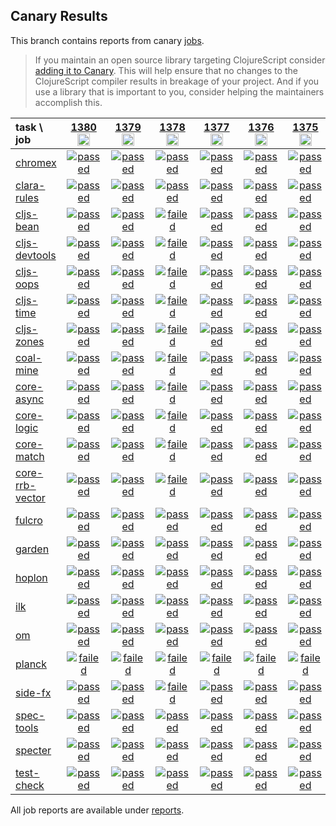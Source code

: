 ## Canary Results

This branch contains reports from canary [jobs](https://github.com/cljs-oss/canary/tree/jobs).

> If you maintain an open source library targeting ClojureScript consider [adding it to Canary](https://github.com/cljs-oss/canary/tree/master#how-to-participate). This will help ensure that no changes to the ClojureScript compiler results in breakage of your project. And if you use a library that is important to you, consider helping the maintainers accomplish this.

[//]: # (begin_overview_table)

| task \ job | <a href="reports/2020/04/20/job-001380-1.10.731-e6613142" title="job #1380&#xA;&#xA;job&#xA;&#xA;requested by BinaryAge Bot (@babot) on 2020-04-20T11:04:24Z">1380<br/><img width=20 height=20 src="https://avatars0.githubusercontent.com/u/1476765?v=4&s=60"></a> | <a href="reports/2020/04/19/job-001379-1.10.731-e6613142" title="job #1379&#xA;&#xA;job&#xA;&#xA;requested by BinaryAge Bot (@babot) on 2020-04-19T11:04:07Z">1379<br/><img width=20 height=20 src="https://avatars0.githubusercontent.com/u/1476765?v=4&s=60"></a> | <a href="reports/2020/04/18/job-001378-1.10.731-e6613142" title="job #1378&#xA;&#xA;job&#xA;&#xA;requested by BinaryAge Bot (@babot) on 2020-04-18T11:02:06Z">1378<br/><img width=20 height=20 src="https://avatars0.githubusercontent.com/u/1476765?v=4&s=60"></a> | <a href="reports/2020/04/17/job-001377-1.10.731-e6613142" title="job #1377&#xA;&#xA;job&#xA;&#xA;requested by BinaryAge Bot (@babot) on 2020-04-17T11:02:28Z">1377<br/><img width=20 height=20 src="https://avatars0.githubusercontent.com/u/1476765?v=4&s=60"></a> | <a href="reports/2020/04/16/job-001376-1.10.731-e6613142" title="job #1376&#xA;&#xA;job&#xA;&#xA;requested by BinaryAge Bot (@babot) on 2020-04-16T11:02:14Z">1376<br/><img width=20 height=20 src="https://avatars0.githubusercontent.com/u/1476765?v=4&s=60"></a> | <a href="reports/2020/04/15/job-001375-1.10.731-e6613142" title="job #1375&#xA;&#xA;job&#xA;&#xA;requested by BinaryAge Bot (@babot) on 2020-04-15T11:03:26Z">1375<br/><img width=20 height=20 src="https://avatars0.githubusercontent.com/u/1476765?v=4&s=60"></a> | <a href="reports/2020/04/14/job-001374-1.10.729-8db5b768" title="job #1374&#xA;&#xA;job&#xA;&#xA;requested by BinaryAge Bot (@babot) on 2020-04-14T11:02:18Z">1374<br/><img width=20 height=20 src="https://avatars0.githubusercontent.com/u/1476765?v=4&s=60"></a> | <a href="reports/2020/04/13/job-001373-1.10.721-f83b1f76" title="job #1373&#xA;&#xA;job&#xA;&#xA;requested by BinaryAge Bot (@babot) on 2020-04-13T11:02:18Z">1373<br/><img width=20 height=20 src="https://avatars0.githubusercontent.com/u/1476765?v=4&s=60"></a> | <a href="reports/2020/04/12/job-001372-1.10.717-9e0a84e8" title="job #1372&#xA;&#xA;job&#xA;&#xA;requested by BinaryAge Bot (@babot) on 2020-04-12T11:02:35Z">1372<br/><img width=20 height=20 src="https://avatars0.githubusercontent.com/u/1476765?v=4&s=60"></a> | <a href="reports/2020/04/11/job-001371-1.10.702-8c7bc5e4" title="job #1371&#xA;&#xA;job&#xA;&#xA;requested by BinaryAge Bot (@babot) on 2020-04-11T11:02:31Z">1371<br/><img width=20 height=20 src="https://avatars0.githubusercontent.com/u/1476765?v=4&s=60"></a> |
| :--- | :---: | :---: | :---: | :---: | :---: | :---: | :---: | :---: | :---: | :---: |
| [chromex](https://github.com/binaryage/chromex) | <a href="reports/2020/04/20/job-001380-1.10.731-e6613142#-chromex"><img title="passed" src="http://box.binaryage.com/s-passed.svg"><a> | <a href="reports/2020/04/19/job-001379-1.10.731-e6613142#-chromex"><img title="passed" src="http://box.binaryage.com/s-passed.svg"><a> | <a href="reports/2020/04/18/job-001378-1.10.731-e6613142#-chromex"><img title="passed" src="http://box.binaryage.com/s-passed.svg"><a> | <a href="reports/2020/04/17/job-001377-1.10.731-e6613142#-chromex"><img title="passed" src="http://box.binaryage.com/s-passed.svg"><a> | <a href="reports/2020/04/16/job-001376-1.10.731-e6613142#-chromex"><img title="passed" src="http://box.binaryage.com/s-passed.svg"><a> | <a href="reports/2020/04/15/job-001375-1.10.731-e6613142#-chromex"><img title="passed" src="http://box.binaryage.com/s-passed.svg"><a> | <a href="reports/2020/04/14/job-001374-1.10.729-8db5b768#-chromex"><img title="passed" src="http://box.binaryage.com/s-passed.svg"><a> | <a href="reports/2020/04/13/job-001373-1.10.721-f83b1f76#-chromex"><img title="passed" src="http://box.binaryage.com/s-passed.svg"><a> | <a href="reports/2020/04/12/job-001372-1.10.717-9e0a84e8#-chromex"><img title="passed" src="http://box.binaryage.com/s-passed.svg"><a> | <a href="reports/2020/04/11/job-001371-1.10.702-8c7bc5e4#-chromex"><img title="passed" src="http://box.binaryage.com/s-passed.svg"><a> |
| [clara-rules](https://github.com/cerner/clara-rules) | <a href="reports/2020/04/20/job-001380-1.10.731-e6613142#-clara-rules"><img title="passed" src="http://box.binaryage.com/s-passed.svg"><a> | <a href="reports/2020/04/19/job-001379-1.10.731-e6613142#-clara-rules"><img title="passed" src="http://box.binaryage.com/s-passed.svg"><a> | <a href="reports/2020/04/18/job-001378-1.10.731-e6613142#-clara-rules"><img title="passed" src="http://box.binaryage.com/s-passed.svg"><a> | <a href="reports/2020/04/17/job-001377-1.10.731-e6613142#-clara-rules"><img title="passed" src="http://box.binaryage.com/s-passed.svg"><a> | <a href="reports/2020/04/16/job-001376-1.10.731-e6613142#-clara-rules"><img title="passed" src="http://box.binaryage.com/s-passed.svg"><a> | <a href="reports/2020/04/15/job-001375-1.10.731-e6613142#-clara-rules"><img title="passed" src="http://box.binaryage.com/s-passed.svg"><a> | <a href="reports/2020/04/14/job-001374-1.10.729-8db5b768#-clara-rules"><img title="passed" src="http://box.binaryage.com/s-passed.svg"><a> | <a href="reports/2020/04/13/job-001373-1.10.721-f83b1f76#-clara-rules"><img title="passed" src="http://box.binaryage.com/s-passed.svg"><a> | <a href="reports/2020/04/12/job-001372-1.10.717-9e0a84e8#-clara-rules"><img title="passed" src="http://box.binaryage.com/s-passed.svg"><a> | <a href="reports/2020/04/11/job-001371-1.10.702-8c7bc5e4#-clara-rules"><img title="failed" src="http://box.binaryage.com/s-failed.svg"><a> |
| [cljs-bean](https://github.com/mfikes/cljs-bean) | <a href="reports/2020/04/20/job-001380-1.10.731-e6613142#-cljs-bean"><img title="passed" src="http://box.binaryage.com/s-passed.svg"><a> | <a href="reports/2020/04/19/job-001379-1.10.731-e6613142#-cljs-bean"><img title="passed" src="http://box.binaryage.com/s-passed.svg"><a> | <a href="reports/2020/04/18/job-001378-1.10.731-e6613142#-cljs-bean"><img title="failed" src="http://box.binaryage.com/s-failed.svg"><a> | <a href="reports/2020/04/17/job-001377-1.10.731-e6613142#-cljs-bean"><img title="passed" src="http://box.binaryage.com/s-passed.svg"><a> | <a href="reports/2020/04/16/job-001376-1.10.731-e6613142#-cljs-bean"><img title="passed" src="http://box.binaryage.com/s-passed.svg"><a> | <a href="reports/2020/04/15/job-001375-1.10.731-e6613142#-cljs-bean"><img title="passed" src="http://box.binaryage.com/s-passed.svg"><a> | <a href="reports/2020/04/14/job-001374-1.10.729-8db5b768#-cljs-bean"><img title="passed" src="http://box.binaryage.com/s-passed.svg"><a> | <a href="reports/2020/04/13/job-001373-1.10.721-f83b1f76#-cljs-bean"><img title="passed" src="http://box.binaryage.com/s-passed.svg"><a> | <a href="reports/2020/04/12/job-001372-1.10.717-9e0a84e8#-cljs-bean"><img title="passed" src="http://box.binaryage.com/s-passed.svg"><a> | <a href="reports/2020/04/11/job-001371-1.10.702-8c7bc5e4#-cljs-bean"><img title="passed" src="http://box.binaryage.com/s-passed.svg"><a> |
| [cljs-devtools](https://github.com/binaryage/cljs-devtools) | <a href="reports/2020/04/20/job-001380-1.10.731-e6613142#-cljs-devtools"><img title="passed" src="http://box.binaryage.com/s-passed.svg"><a> | <a href="reports/2020/04/19/job-001379-1.10.731-e6613142#-cljs-devtools"><img title="passed" src="http://box.binaryage.com/s-passed.svg"><a> | <a href="reports/2020/04/18/job-001378-1.10.731-e6613142#-cljs-devtools"><img title="failed" src="http://box.binaryage.com/s-failed.svg"><a> | <a href="reports/2020/04/17/job-001377-1.10.731-e6613142#-cljs-devtools"><img title="passed" src="http://box.binaryage.com/s-passed.svg"><a> | <a href="reports/2020/04/16/job-001376-1.10.731-e6613142#-cljs-devtools"><img title="passed" src="http://box.binaryage.com/s-passed.svg"><a> | <a href="reports/2020/04/15/job-001375-1.10.731-e6613142#-cljs-devtools"><img title="passed" src="http://box.binaryage.com/s-passed.svg"><a> | <a href="reports/2020/04/14/job-001374-1.10.729-8db5b768#-cljs-devtools"><img title="passed" src="http://box.binaryage.com/s-passed.svg"><a> | <a href="reports/2020/04/13/job-001373-1.10.721-f83b1f76#-cljs-devtools"><img title="passed" src="http://box.binaryage.com/s-passed.svg"><a> | <a href="reports/2020/04/12/job-001372-1.10.717-9e0a84e8#-cljs-devtools"><img title="passed" src="http://box.binaryage.com/s-passed.svg"><a> | <a href="reports/2020/04/11/job-001371-1.10.702-8c7bc5e4#-cljs-devtools"><img title="passed" src="http://box.binaryage.com/s-passed.svg"><a> |
| [cljs-oops](https://github.com/binaryage/cljs-oops) | <a href="reports/2020/04/20/job-001380-1.10.731-e6613142#-cljs-oops"><img title="passed" src="http://box.binaryage.com/s-passed.svg"><a> | <a href="reports/2020/04/19/job-001379-1.10.731-e6613142#-cljs-oops"><img title="passed" src="http://box.binaryage.com/s-passed.svg"><a> | <a href="reports/2020/04/18/job-001378-1.10.731-e6613142#-cljs-oops"><img title="failed" src="http://box.binaryage.com/s-failed.svg"><a> | <a href="reports/2020/04/17/job-001377-1.10.731-e6613142#-cljs-oops"><img title="passed" src="http://box.binaryage.com/s-passed.svg"><a> | <a href="reports/2020/04/16/job-001376-1.10.731-e6613142#-cljs-oops"><img title="passed" src="http://box.binaryage.com/s-passed.svg"><a> | <a href="reports/2020/04/15/job-001375-1.10.731-e6613142#-cljs-oops"><img title="passed" src="http://box.binaryage.com/s-passed.svg"><a> | <a href="reports/2020/04/14/job-001374-1.10.729-8db5b768#-cljs-oops"><img title="passed" src="http://box.binaryage.com/s-passed.svg"><a> | <a href="reports/2020/04/13/job-001373-1.10.721-f83b1f76#-cljs-oops"><img title="passed" src="http://box.binaryage.com/s-passed.svg"><a> | <a href="reports/2020/04/12/job-001372-1.10.717-9e0a84e8#-cljs-oops"><img title="passed" src="http://box.binaryage.com/s-passed.svg"><a> | <a href="reports/2020/04/11/job-001371-1.10.702-8c7bc5e4#-cljs-oops"><img title="passed" src="http://box.binaryage.com/s-passed.svg"><a> |
| [cljs-time](https://github.com/andrewmcveigh/cljs-time) | <a href="reports/2020/04/20/job-001380-1.10.731-e6613142#-cljs-time"><img title="passed" src="http://box.binaryage.com/s-passed.svg"><a> | <a href="reports/2020/04/19/job-001379-1.10.731-e6613142#-cljs-time"><img title="passed" src="http://box.binaryage.com/s-passed.svg"><a> | <a href="reports/2020/04/18/job-001378-1.10.731-e6613142#-cljs-time"><img title="failed" src="http://box.binaryage.com/s-failed.svg"><a> | <a href="reports/2020/04/17/job-001377-1.10.731-e6613142#-cljs-time"><img title="passed" src="http://box.binaryage.com/s-passed.svg"><a> | <a href="reports/2020/04/16/job-001376-1.10.731-e6613142#-cljs-time"><img title="passed" src="http://box.binaryage.com/s-passed.svg"><a> | <a href="reports/2020/04/15/job-001375-1.10.731-e6613142#-cljs-time"><img title="passed" src="http://box.binaryage.com/s-passed.svg"><a> | <a href="reports/2020/04/14/job-001374-1.10.729-8db5b768#-cljs-time"><img title="passed" src="http://box.binaryage.com/s-passed.svg"><a> | <a href="reports/2020/04/13/job-001373-1.10.721-f83b1f76#-cljs-time"><img title="passed" src="http://box.binaryage.com/s-passed.svg"><a> | <a href="reports/2020/04/12/job-001372-1.10.717-9e0a84e8#-cljs-time"><img title="passed" src="http://box.binaryage.com/s-passed.svg"><a> | <a href="reports/2020/04/11/job-001371-1.10.702-8c7bc5e4#-cljs-time"><img title="passed" src="http://box.binaryage.com/s-passed.svg"><a> |
| [cljs-zones](https://github.com/binaryage/cljs-zones) | <a href="reports/2020/04/20/job-001380-1.10.731-e6613142#-cljs-zones"><img title="passed" src="http://box.binaryage.com/s-passed.svg"><a> | <a href="reports/2020/04/19/job-001379-1.10.731-e6613142#-cljs-zones"><img title="passed" src="http://box.binaryage.com/s-passed.svg"><a> | <a href="reports/2020/04/18/job-001378-1.10.731-e6613142#-cljs-zones"><img title="failed" src="http://box.binaryage.com/s-failed.svg"><a> | <a href="reports/2020/04/17/job-001377-1.10.731-e6613142#-cljs-zones"><img title="passed" src="http://box.binaryage.com/s-passed.svg"><a> | <a href="reports/2020/04/16/job-001376-1.10.731-e6613142#-cljs-zones"><img title="passed" src="http://box.binaryage.com/s-passed.svg"><a> | <a href="reports/2020/04/15/job-001375-1.10.731-e6613142#-cljs-zones"><img title="passed" src="http://box.binaryage.com/s-passed.svg"><a> | <a href="reports/2020/04/14/job-001374-1.10.729-8db5b768#-cljs-zones"><img title="passed" src="http://box.binaryage.com/s-passed.svg"><a> | <a href="reports/2020/04/13/job-001373-1.10.721-f83b1f76#-cljs-zones"><img title="passed" src="http://box.binaryage.com/s-passed.svg"><a> | <a href="reports/2020/04/12/job-001372-1.10.717-9e0a84e8#-cljs-zones"><img title="passed" src="http://box.binaryage.com/s-passed.svg"><a> | <a href="reports/2020/04/11/job-001371-1.10.702-8c7bc5e4#-cljs-zones"><img title="failed" src="http://box.binaryage.com/s-failed.svg"><a> |
| [coal-mine](https://github.com/mfikes/coal-mine) | <a href="reports/2020/04/20/job-001380-1.10.731-e6613142#-coal-mine"><img title="passed" src="http://box.binaryage.com/s-passed.svg"><a> | <a href="reports/2020/04/19/job-001379-1.10.731-e6613142#-coal-mine"><img title="passed" src="http://box.binaryage.com/s-passed.svg"><a> | <a href="reports/2020/04/18/job-001378-1.10.731-e6613142#-coal-mine"><img title="failed" src="http://box.binaryage.com/s-failed.svg"><a> | <a href="reports/2020/04/17/job-001377-1.10.731-e6613142#-coal-mine"><img title="passed" src="http://box.binaryage.com/s-passed.svg"><a> | <a href="reports/2020/04/16/job-001376-1.10.731-e6613142#-coal-mine"><img title="passed" src="http://box.binaryage.com/s-passed.svg"><a> | <a href="reports/2020/04/15/job-001375-1.10.731-e6613142#-coal-mine"><img title="passed" src="http://box.binaryage.com/s-passed.svg"><a> | <a href="reports/2020/04/14/job-001374-1.10.729-8db5b768#-coal-mine"><img title="passed" src="http://box.binaryage.com/s-passed.svg"><a> | <a href="reports/2020/04/13/job-001373-1.10.721-f83b1f76#-coal-mine"><img title="passed" src="http://box.binaryage.com/s-passed.svg"><a> | <a href="reports/2020/04/12/job-001372-1.10.717-9e0a84e8#-coal-mine"><img title="passed" src="http://box.binaryage.com/s-passed.svg"><a> | <a href="reports/2020/04/11/job-001371-1.10.702-8c7bc5e4#-coal-mine"><img title="failed" src="http://box.binaryage.com/s-failed.svg"><a> |
| [core-async](https://github.com/clojure/core.async) | <a href="reports/2020/04/20/job-001380-1.10.731-e6613142#-core-async"><img title="passed" src="http://box.binaryage.com/s-passed.svg"><a> | <a href="reports/2020/04/19/job-001379-1.10.731-e6613142#-core-async"><img title="passed" src="http://box.binaryage.com/s-passed.svg"><a> | <a href="reports/2020/04/18/job-001378-1.10.731-e6613142#-core-async"><img title="failed" src="http://box.binaryage.com/s-failed.svg"><a> | <a href="reports/2020/04/17/job-001377-1.10.731-e6613142#-core-async"><img title="passed" src="http://box.binaryage.com/s-passed.svg"><a> | <a href="reports/2020/04/16/job-001376-1.10.731-e6613142#-core-async"><img title="passed" src="http://box.binaryage.com/s-passed.svg"><a> | <a href="reports/2020/04/15/job-001375-1.10.731-e6613142#-core-async"><img title="passed" src="http://box.binaryage.com/s-passed.svg"><a> | <a href="reports/2020/04/14/job-001374-1.10.729-8db5b768#-core-async"><img title="passed" src="http://box.binaryage.com/s-passed.svg"><a> | <a href="reports/2020/04/13/job-001373-1.10.721-f83b1f76#-core-async"><img title="passed" src="http://box.binaryage.com/s-passed.svg"><a> | <a href="reports/2020/04/12/job-001372-1.10.717-9e0a84e8#-core-async"><img title="passed" src="http://box.binaryage.com/s-passed.svg"><a> | <a href="reports/2020/04/11/job-001371-1.10.702-8c7bc5e4#-core-async"><img title="failed" src="http://box.binaryage.com/s-failed.svg"><a> |
| [core-logic](https://github.com/clojure/core.logic) | <a href="reports/2020/04/20/job-001380-1.10.731-e6613142#-core-logic"><img title="passed" src="http://box.binaryage.com/s-passed.svg"><a> | <a href="reports/2020/04/19/job-001379-1.10.731-e6613142#-core-logic"><img title="passed" src="http://box.binaryage.com/s-passed.svg"><a> | <a href="reports/2020/04/18/job-001378-1.10.731-e6613142#-core-logic"><img title="failed" src="http://box.binaryage.com/s-failed.svg"><a> | <a href="reports/2020/04/17/job-001377-1.10.731-e6613142#-core-logic"><img title="passed" src="http://box.binaryage.com/s-passed.svg"><a> | <a href="reports/2020/04/16/job-001376-1.10.731-e6613142#-core-logic"><img title="passed" src="http://box.binaryage.com/s-passed.svg"><a> | <a href="reports/2020/04/15/job-001375-1.10.731-e6613142#-core-logic"><img title="passed" src="http://box.binaryage.com/s-passed.svg"><a> | <a href="reports/2020/04/14/job-001374-1.10.729-8db5b768#-core-logic"><img title="passed" src="http://box.binaryage.com/s-passed.svg"><a> | <a href="reports/2020/04/13/job-001373-1.10.721-f83b1f76#-core-logic"><img title="passed" src="http://box.binaryage.com/s-passed.svg"><a> | <a href="reports/2020/04/12/job-001372-1.10.717-9e0a84e8#-core-logic"><img title="passed" src="http://box.binaryage.com/s-passed.svg"><a> | <a href="reports/2020/04/11/job-001371-1.10.702-8c7bc5e4#-core-logic"><img title="passed" src="http://box.binaryage.com/s-passed.svg"><a> |
| [core-match](https://github.com/clojure/core.match) | <a href="reports/2020/04/20/job-001380-1.10.731-e6613142#-core-match"><img title="passed" src="http://box.binaryage.com/s-passed.svg"><a> | <a href="reports/2020/04/19/job-001379-1.10.731-e6613142#-core-match"><img title="passed" src="http://box.binaryage.com/s-passed.svg"><a> | <a href="reports/2020/04/18/job-001378-1.10.731-e6613142#-core-match"><img title="failed" src="http://box.binaryage.com/s-failed.svg"><a> | <a href="reports/2020/04/17/job-001377-1.10.731-e6613142#-core-match"><img title="passed" src="http://box.binaryage.com/s-passed.svg"><a> | <a href="reports/2020/04/16/job-001376-1.10.731-e6613142#-core-match"><img title="passed" src="http://box.binaryage.com/s-passed.svg"><a> | <a href="reports/2020/04/15/job-001375-1.10.731-e6613142#-core-match"><img title="passed" src="http://box.binaryage.com/s-passed.svg"><a> | <a href="reports/2020/04/14/job-001374-1.10.729-8db5b768#-core-match"><img title="passed" src="http://box.binaryage.com/s-passed.svg"><a> | <a href="reports/2020/04/13/job-001373-1.10.721-f83b1f76#-core-match"><img title="passed" src="http://box.binaryage.com/s-passed.svg"><a> | <a href="reports/2020/04/12/job-001372-1.10.717-9e0a84e8#-core-match"><img title="passed" src="http://box.binaryage.com/s-passed.svg"><a> | <a href="reports/2020/04/11/job-001371-1.10.702-8c7bc5e4#-core-match"><img title="passed" src="http://box.binaryage.com/s-passed.svg"><a> |
| [core-rrb-vector](https://github.com/clojure/core.rrb-vector) | <a href="reports/2020/04/20/job-001380-1.10.731-e6613142#-core-rrb-vector"><img title="passed" src="http://box.binaryage.com/s-passed.svg"><a> | <a href="reports/2020/04/19/job-001379-1.10.731-e6613142#-core-rrb-vector"><img title="passed" src="http://box.binaryage.com/s-passed.svg"><a> | <a href="reports/2020/04/18/job-001378-1.10.731-e6613142#-core-rrb-vector"><img title="failed" src="http://box.binaryage.com/s-failed.svg"><a> | <a href="reports/2020/04/17/job-001377-1.10.731-e6613142#-core-rrb-vector"><img title="passed" src="http://box.binaryage.com/s-passed.svg"><a> | <a href="reports/2020/04/16/job-001376-1.10.731-e6613142#-core-rrb-vector"><img title="passed" src="http://box.binaryage.com/s-passed.svg"><a> | <a href="reports/2020/04/15/job-001375-1.10.731-e6613142#-core-rrb-vector"><img title="passed" src="http://box.binaryage.com/s-passed.svg"><a> | <a href="reports/2020/04/14/job-001374-1.10.729-8db5b768#-core-rrb-vector"><img title="passed" src="http://box.binaryage.com/s-passed.svg"><a> | <a href="reports/2020/04/13/job-001373-1.10.721-f83b1f76#-core-rrb-vector"><img title="passed" src="http://box.binaryage.com/s-passed.svg"><a> | <a href="reports/2020/04/12/job-001372-1.10.717-9e0a84e8#-core-rrb-vector"><img title="passed" src="http://box.binaryage.com/s-passed.svg"><a> | <a href="reports/2020/04/11/job-001371-1.10.702-8c7bc5e4#-core-rrb-vector"><img title="passed" src="http://box.binaryage.com/s-passed.svg"><a> |
| [fulcro](https://github.com/fulcrologic/fulcro) | <a href="reports/2020/04/20/job-001380-1.10.731-e6613142#-fulcro"><img title="passed" src="http://box.binaryage.com/s-passed.svg"><a> | <a href="reports/2020/04/19/job-001379-1.10.731-e6613142#-fulcro"><img title="passed" src="http://box.binaryage.com/s-passed.svg"><a> | <a href="reports/2020/04/18/job-001378-1.10.731-e6613142#-fulcro"><img title="passed" src="http://box.binaryage.com/s-passed.svg"><a> | <a href="reports/2020/04/17/job-001377-1.10.731-e6613142#-fulcro"><img title="passed" src="http://box.binaryage.com/s-passed.svg"><a> | <a href="reports/2020/04/16/job-001376-1.10.731-e6613142#-fulcro"><img title="passed" src="http://box.binaryage.com/s-passed.svg"><a> | <a href="reports/2020/04/15/job-001375-1.10.731-e6613142#-fulcro"><img title="passed" src="http://box.binaryage.com/s-passed.svg"><a> | <a href="reports/2020/04/14/job-001374-1.10.729-8db5b768#-fulcro"><img title="passed" src="http://box.binaryage.com/s-passed.svg"><a> | <a href="reports/2020/04/13/job-001373-1.10.721-f83b1f76#-fulcro"><img title="passed" src="http://box.binaryage.com/s-passed.svg"><a> | <a href="reports/2020/04/12/job-001372-1.10.717-9e0a84e8#-fulcro"><img title="passed" src="http://box.binaryage.com/s-passed.svg"><a> | <a href="reports/2020/04/11/job-001371-1.10.702-8c7bc5e4#-fulcro"><img title="passed" src="http://box.binaryage.com/s-passed.svg"><a> |
| [garden](https://github.com/noprompt/garden) | <a href="reports/2020/04/20/job-001380-1.10.731-e6613142#-garden"><img title="passed" src="http://box.binaryage.com/s-passed.svg"><a> | <a href="reports/2020/04/19/job-001379-1.10.731-e6613142#-garden"><img title="passed" src="http://box.binaryage.com/s-passed.svg"><a> | <a href="reports/2020/04/18/job-001378-1.10.731-e6613142#-garden"><img title="passed" src="http://box.binaryage.com/s-passed.svg"><a> | <a href="reports/2020/04/17/job-001377-1.10.731-e6613142#-garden"><img title="passed" src="http://box.binaryage.com/s-passed.svg"><a> | <a href="reports/2020/04/16/job-001376-1.10.731-e6613142#-garden"><img title="passed" src="http://box.binaryage.com/s-passed.svg"><a> | <a href="reports/2020/04/15/job-001375-1.10.731-e6613142#-garden"><img title="passed" src="http://box.binaryage.com/s-passed.svg"><a> | <a href="reports/2020/04/14/job-001374-1.10.729-8db5b768#-garden"><img title="passed" src="http://box.binaryage.com/s-passed.svg"><a> | <a href="reports/2020/04/13/job-001373-1.10.721-f83b1f76#-garden"><img title="passed" src="http://box.binaryage.com/s-passed.svg"><a> | <a href="reports/2020/04/12/job-001372-1.10.717-9e0a84e8#-garden"><img title="passed" src="http://box.binaryage.com/s-passed.svg"><a> | <a href="reports/2020/04/11/job-001371-1.10.702-8c7bc5e4#-garden"><img title="passed" src="http://box.binaryage.com/s-passed.svg"><a> |
| [hoplon](https://github.com/hoplon/hoplon) | <a href="reports/2020/04/20/job-001380-1.10.731-e6613142#-hoplon"><img title="passed" src="http://box.binaryage.com/s-passed.svg"><a> | <a href="reports/2020/04/19/job-001379-1.10.731-e6613142#-hoplon"><img title="passed" src="http://box.binaryage.com/s-passed.svg"><a> | <a href="reports/2020/04/18/job-001378-1.10.731-e6613142#-hoplon"><img title="passed" src="http://box.binaryage.com/s-passed.svg"><a> | <a href="reports/2020/04/17/job-001377-1.10.731-e6613142#-hoplon"><img title="passed" src="http://box.binaryage.com/s-passed.svg"><a> | <a href="reports/2020/04/16/job-001376-1.10.731-e6613142#-hoplon"><img title="passed" src="http://box.binaryage.com/s-passed.svg"><a> | <a href="reports/2020/04/15/job-001375-1.10.731-e6613142#-hoplon"><img title="passed" src="http://box.binaryage.com/s-passed.svg"><a> | <a href="reports/2020/04/14/job-001374-1.10.729-8db5b768#-hoplon"><img title="passed" src="http://box.binaryage.com/s-passed.svg"><a> | <a href="reports/2020/04/13/job-001373-1.10.721-f83b1f76#-hoplon"><img title="passed" src="http://box.binaryage.com/s-passed.svg"><a> | <a href="reports/2020/04/12/job-001372-1.10.717-9e0a84e8#-hoplon"><img title="passed" src="http://box.binaryage.com/s-passed.svg"><a> | <a href="reports/2020/04/11/job-001371-1.10.702-8c7bc5e4#-hoplon"><img title="passed" src="http://box.binaryage.com/s-passed.svg"><a> |
| [ilk](https://github.com/mfikes/ilk) | <a href="reports/2020/04/20/job-001380-1.10.731-e6613142#-ilk"><img title="passed" src="http://box.binaryage.com/s-passed.svg"><a> | <a href="reports/2020/04/19/job-001379-1.10.731-e6613142#-ilk"><img title="passed" src="http://box.binaryage.com/s-passed.svg"><a> | <a href="reports/2020/04/18/job-001378-1.10.731-e6613142#-ilk"><img title="passed" src="http://box.binaryage.com/s-passed.svg"><a> | <a href="reports/2020/04/17/job-001377-1.10.731-e6613142#-ilk"><img title="passed" src="http://box.binaryage.com/s-passed.svg"><a> | <a href="reports/2020/04/16/job-001376-1.10.731-e6613142#-ilk"><img title="passed" src="http://box.binaryage.com/s-passed.svg"><a> | <a href="reports/2020/04/15/job-001375-1.10.731-e6613142#-ilk"><img title="passed" src="http://box.binaryage.com/s-passed.svg"><a> | <a href="reports/2020/04/14/job-001374-1.10.729-8db5b768#-ilk"><img title="passed" src="http://box.binaryage.com/s-passed.svg"><a> | <a href="reports/2020/04/13/job-001373-1.10.721-f83b1f76#-ilk"><img title="passed" src="http://box.binaryage.com/s-passed.svg"><a> | <a href="reports/2020/04/12/job-001372-1.10.717-9e0a84e8#-ilk"><img title="passed" src="http://box.binaryage.com/s-passed.svg"><a> | <a href="reports/2020/04/11/job-001371-1.10.702-8c7bc5e4#-ilk"><img title="passed" src="http://box.binaryage.com/s-passed.svg"><a> |
| [om](https://github.com/omcljs/om) | <a href="reports/2020/04/20/job-001380-1.10.731-e6613142#-om"><img title="passed" src="http://box.binaryage.com/s-passed.svg"><a> | <a href="reports/2020/04/19/job-001379-1.10.731-e6613142#-om"><img title="passed" src="http://box.binaryage.com/s-passed.svg"><a> | <a href="reports/2020/04/18/job-001378-1.10.731-e6613142#-om"><img title="passed" src="http://box.binaryage.com/s-passed.svg"><a> | <a href="reports/2020/04/17/job-001377-1.10.731-e6613142#-om"><img title="passed" src="http://box.binaryage.com/s-passed.svg"><a> | <a href="reports/2020/04/16/job-001376-1.10.731-e6613142#-om"><img title="passed" src="http://box.binaryage.com/s-passed.svg"><a> | <a href="reports/2020/04/15/job-001375-1.10.731-e6613142#-om"><img title="passed" src="http://box.binaryage.com/s-passed.svg"><a> | <a href="reports/2020/04/14/job-001374-1.10.729-8db5b768#-om"><img title="passed" src="http://box.binaryage.com/s-passed.svg"><a> | <a href="reports/2020/04/13/job-001373-1.10.721-f83b1f76#-om"><img title="passed" src="http://box.binaryage.com/s-passed.svg"><a> | <a href="reports/2020/04/12/job-001372-1.10.717-9e0a84e8#-om"><img title="passed" src="http://box.binaryage.com/s-passed.svg"><a> | <a href="reports/2020/04/11/job-001371-1.10.702-8c7bc5e4#-om"><img title="failed" src="http://box.binaryage.com/s-failed.svg"><a> |
| [planck](https://github.com/planck-repl/planck) | <a href="reports/2020/04/20/job-001380-1.10.731-e6613142#-planck"><img title="failed" src="http://box.binaryage.com/s-failed.svg"><a> | <a href="reports/2020/04/19/job-001379-1.10.731-e6613142#-planck"><img title="failed" src="http://box.binaryage.com/s-failed.svg"><a> | <a href="reports/2020/04/18/job-001378-1.10.731-e6613142#-planck"><img title="failed" src="http://box.binaryage.com/s-failed.svg"><a> | <a href="reports/2020/04/17/job-001377-1.10.731-e6613142#-planck"><img title="failed" src="http://box.binaryage.com/s-failed.svg"><a> | <a href="reports/2020/04/16/job-001376-1.10.731-e6613142#-planck"><img title="failed" src="http://box.binaryage.com/s-failed.svg"><a> | <a href="reports/2020/04/15/job-001375-1.10.731-e6613142#-planck"><img title="failed" src="http://box.binaryage.com/s-failed.svg"><a> | <a href="reports/2020/04/14/job-001374-1.10.729-8db5b768#-planck"><img title="failed" src="http://box.binaryage.com/s-failed.svg"><a> | <a href="reports/2020/04/13/job-001373-1.10.721-f83b1f76#-planck"><img title="failed" src="http://box.binaryage.com/s-failed.svg"><a> | <a href="reports/2020/04/12/job-001372-1.10.717-9e0a84e8#-planck"><img title="failed" src="http://box.binaryage.com/s-failed.svg"><a> | <a href="reports/2020/04/11/job-001371-1.10.702-8c7bc5e4#-planck"><img title="failed" src="http://box.binaryage.com/s-failed.svg"><a> |
| [side-fx](https://github.com/cljsrn/side-fx) | <a href="reports/2020/04/20/job-001380-1.10.731-e6613142#-side-fx"><img title="passed" src="http://box.binaryage.com/s-passed.svg"><a> | <a href="reports/2020/04/19/job-001379-1.10.731-e6613142#-side-fx"><img title="passed" src="http://box.binaryage.com/s-passed.svg"><a> | <a href="reports/2020/04/18/job-001378-1.10.731-e6613142#-side-fx"><img title="failed" src="http://box.binaryage.com/s-failed.svg"><a> | <a href="reports/2020/04/17/job-001377-1.10.731-e6613142#-side-fx"><img title="passed" src="http://box.binaryage.com/s-passed.svg"><a> | <a href="reports/2020/04/16/job-001376-1.10.731-e6613142#-side-fx"><img title="passed" src="http://box.binaryage.com/s-passed.svg"><a> | <a href="reports/2020/04/15/job-001375-1.10.731-e6613142#-side-fx"><img title="passed" src="http://box.binaryage.com/s-passed.svg"><a> | <a href="reports/2020/04/14/job-001374-1.10.729-8db5b768#-side-fx"><img title="passed" src="http://box.binaryage.com/s-passed.svg"><a> | <a href="reports/2020/04/13/job-001373-1.10.721-f83b1f76#-side-fx"><img title="passed" src="http://box.binaryage.com/s-passed.svg"><a> | <a href="reports/2020/04/12/job-001372-1.10.717-9e0a84e8#-side-fx"><img title="passed" src="http://box.binaryage.com/s-passed.svg"><a> | <a href="reports/2020/04/11/job-001371-1.10.702-8c7bc5e4#-side-fx"><img title="passed" src="http://box.binaryage.com/s-passed.svg"><a> |
| [spec-tools](https://github.com/metosin/spec-tools) | <a href="reports/2020/04/20/job-001380-1.10.731-e6613142#-spec-tools"><img title="passed" src="http://box.binaryage.com/s-passed.svg"><a> | <a href="reports/2020/04/19/job-001379-1.10.731-e6613142#-spec-tools"><img title="passed" src="http://box.binaryage.com/s-passed.svg"><a> | <a href="reports/2020/04/18/job-001378-1.10.731-e6613142#-spec-tools"><img title="passed" src="http://box.binaryage.com/s-passed.svg"><a> | <a href="reports/2020/04/17/job-001377-1.10.731-e6613142#-spec-tools"><img title="passed" src="http://box.binaryage.com/s-passed.svg"><a> | <a href="reports/2020/04/16/job-001376-1.10.731-e6613142#-spec-tools"><img title="passed" src="http://box.binaryage.com/s-passed.svg"><a> | <a href="reports/2020/04/15/job-001375-1.10.731-e6613142#-spec-tools"><img title="passed" src="http://box.binaryage.com/s-passed.svg"><a> | <a href="reports/2020/04/14/job-001374-1.10.729-8db5b768#-spec-tools"><img title="passed" src="http://box.binaryage.com/s-passed.svg"><a> | <a href="reports/2020/04/13/job-001373-1.10.721-f83b1f76#-spec-tools"><img title="passed" src="http://box.binaryage.com/s-passed.svg"><a> | <a href="reports/2020/04/12/job-001372-1.10.717-9e0a84e8#-spec-tools"><img title="passed" src="http://box.binaryage.com/s-passed.svg"><a> | <a href="reports/2020/04/11/job-001371-1.10.702-8c7bc5e4#-spec-tools"><img title="passed" src="http://box.binaryage.com/s-passed.svg"><a> |
| [specter](https://github.com/nathanmarz/specter) | <a href="reports/2020/04/20/job-001380-1.10.731-e6613142#-specter"><img title="passed" src="http://box.binaryage.com/s-passed.svg"><a> | <a href="reports/2020/04/19/job-001379-1.10.731-e6613142#-specter"><img title="passed" src="http://box.binaryage.com/s-passed.svg"><a> | <a href="reports/2020/04/18/job-001378-1.10.731-e6613142#-specter"><img title="passed" src="http://box.binaryage.com/s-passed.svg"><a> | <a href="reports/2020/04/17/job-001377-1.10.731-e6613142#-specter"><img title="passed" src="http://box.binaryage.com/s-passed.svg"><a> | <a href="reports/2020/04/16/job-001376-1.10.731-e6613142#-specter"><img title="passed" src="http://box.binaryage.com/s-passed.svg"><a> | <a href="reports/2020/04/15/job-001375-1.10.731-e6613142#-specter"><img title="passed" src="http://box.binaryage.com/s-passed.svg"><a> | <a href="reports/2020/04/14/job-001374-1.10.729-8db5b768#-specter"><img title="passed" src="http://box.binaryage.com/s-passed.svg"><a> | <a href="reports/2020/04/13/job-001373-1.10.721-f83b1f76#-specter"><img title="passed" src="http://box.binaryage.com/s-passed.svg"><a> | <a href="reports/2020/04/12/job-001372-1.10.717-9e0a84e8#-specter"><img title="passed" src="http://box.binaryage.com/s-passed.svg"><a> | <a href="reports/2020/04/11/job-001371-1.10.702-8c7bc5e4#-specter"><img title="failed" src="http://box.binaryage.com/s-failed.svg"><a> |
| [test-check](https://github.com/clojure/test.check) | <a href="reports/2020/04/20/job-001380-1.10.731-e6613142#-test-check"><img title="passed" src="http://box.binaryage.com/s-passed.svg"><a> | <a href="reports/2020/04/19/job-001379-1.10.731-e6613142#-test-check"><img title="passed" src="http://box.binaryage.com/s-passed.svg"><a> | <a href="reports/2020/04/18/job-001378-1.10.731-e6613142#-test-check"><img title="passed" src="http://box.binaryage.com/s-passed.svg"><a> | <a href="reports/2020/04/17/job-001377-1.10.731-e6613142#-test-check"><img title="passed" src="http://box.binaryage.com/s-passed.svg"><a> | <a href="reports/2020/04/16/job-001376-1.10.731-e6613142#-test-check"><img title="passed" src="http://box.binaryage.com/s-passed.svg"><a> | <a href="reports/2020/04/15/job-001375-1.10.731-e6613142#-test-check"><img title="passed" src="http://box.binaryage.com/s-passed.svg"><a> | <a href="reports/2020/04/14/job-001374-1.10.729-8db5b768#-test-check"><img title="passed" src="http://box.binaryage.com/s-passed.svg"><a> | <a href="reports/2020/04/13/job-001373-1.10.721-f83b1f76#-test-check"><img title="passed" src="http://box.binaryage.com/s-passed.svg"><a> | <a href="reports/2020/04/12/job-001372-1.10.717-9e0a84e8#-test-check"><img title="passed" src="http://box.binaryage.com/s-passed.svg"><a> | <a href="reports/2020/04/11/job-001371-1.10.702-8c7bc5e4#-test-check"><img title="passed" src="http://box.binaryage.com/s-passed.svg"><a> |

[//]: # (end_overview_table)

All job reports are available under [reports](reports).
